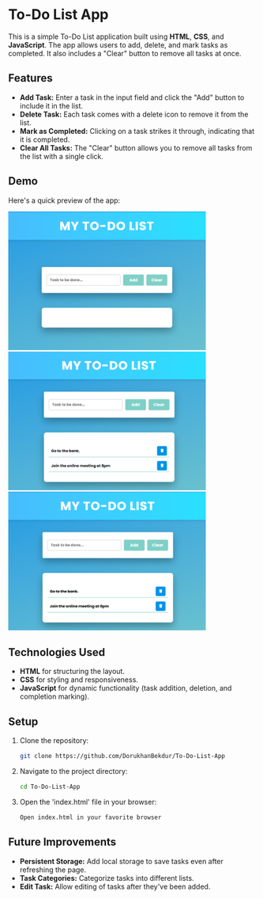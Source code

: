 # To-Do List App

This is a simple To-Do List application built using **HTML**, **CSS**, and **JavaScript**. The app allows users to add, delete, and mark tasks as completed. It also includes a "Clear" button to remove all tasks at once.

## Features

- **Add Task:** Enter a task in the input field and click the "Add" button to include it in the list.
- **Delete Task:** Each task comes with a delete icon to remove it from the list.
- **Mark as Completed:** Clicking on a task strikes it through, indicating that it is completed.
- **Clear All Tasks:** The "Clear" button allows you to remove all tasks from the list with a single click.

## Demo

Here's a quick preview of the app:

<img src="./Screenshot_1.png" alt="Initial To-Do List" width="400">
<img src="./Screenshot_3.png" alt="Initial To-Do List" width="400">
<img src="./Screenshot_5.png" alt="Initial To-Do List" width="400">

## Technologies Used

- **HTML** for structuring the layout.
- **CSS** for styling and responsiveness.
- **JavaScript** for dynamic functionality (task addition, deletion, and completion marking).

## Setup

1. Clone the repository:
   ```bash
   git clone https://github.com/DorukhanBekdur/To-Do-List-App

2. Navigate to the project directory:
   ```bash
   cd To-Do-List-App
   
3. Open the 'index.html' file in your browser:
   ```bash
   Open index.html in your favorite browser

## Future Improvements

- **Persistent Storage:** Add local storage to save tasks even after refreshing the page.
- **Task Categories:** Categorize tasks into different lists.
- **Edit Task:** Allow editing of tasks after they've been added.






   
